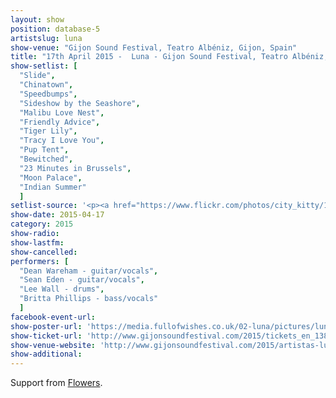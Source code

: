```yaml
---
layout: show
position: database-5
artistslug: luna
show-venue: "Gijon Sound Festival, Teatro Albéniz, Gijon, Spain"
title: "17th April 2015 -  Luna - Gijon Sound Festival, Teatro Albéniz, Gijon, Spain"
show-setlist: [
  "Slide",
  "Chinatown",
  "Speedbumps",
  "Sideshow by the Seashore",
  "Malibu Love Nest",
  "Friendly Advice",
  "Tiger Lily",
  "Tracy I Love You",
  "Pup Tent",
  "Bewitched",
  "23 Minutes in Brussels",
  "Moon Palace",
  "Indian Summer"
  ]
setlist-source: '<p><a href="https://www.flickr.com/photos/city_kitty/16996351769/">photo on Flickr by city kitty</a>'
show-date: 2015-04-17
category: 2015
show-radio:
show-lastfm:
show-cancelled:
performers: [
  "Dean Wareham - guitar/vocals",
  "Sean Eden - guitar/vocals",
  "Lee Wall - drums",
  "Britta Phillips - bass/vocals"
  ]
facebook-event-url:
show-poster-url: 'https://media.fullofwishes.co.uk/02-luna/pictures/luna-tour-spain-2015.jpg'
show-ticket-url: 'http://www.gijonsoundfestival.com/2015/tickets_en_138-1264.php'
show-venue-website: 'http://www.gijonsoundfestival.com/2015/artistas-luna_en_429-1236.php'
show-additional:
---
```

Support from <a href="https://twitter.com/flowersdomusic">Flowers</a>.
